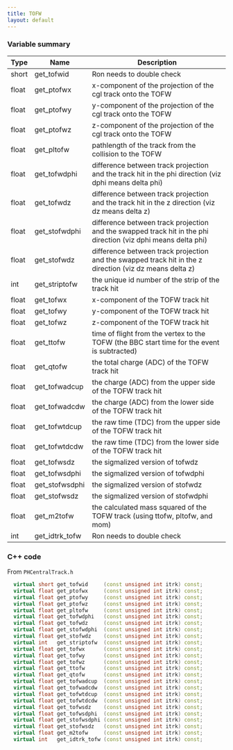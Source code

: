 ```yaml
---
title: TOFW
layout: default
---
```


### Variable summary

|  Type     |     Name           | Description                                                                                                         |
| --------- | ------------------ | ------------------------------------------------------------------------------------------------------------------- |
|  short    |     get_tofwid     | Ron needs to double check                                                                                           |
|  float    |     get_ptofwx     | x-component of the projection of the cgl track onto the TOFW                                                        |
|  float    |     get_ptofwy     | y-component of the projection of the cgl track onto the TOFW                                                        |
|  float    |     get_ptofwz     | z-component of the projection of the cgl track onto the TOFW                                                        |
|  float    |     get_pltofw     | pathlength of the track from the collision to the TOFW                                                              |
|  float    |     get_tofwdphi   | difference between track projection and the track hit in the phi direction (viz dphi means delta phi)               |
|  float    |     get_tofwdz     | difference between track projection and the track hit in the z direction (viz dz means delta z)                     |
|  float    |     get_stofwdphi  | difference between track projection and the swapped track hit in the phi direction (viz dphi means delta phi)       |
|  float    |     get_stofwdz    | difference between track projection and the swapped track hit in the z direction (viz dz means delta z)             |
|  int      |     get_striptofw  | the unique id number of the strip of the track hit                                                                  |
|  float    |     get_tofwx      | x-component of the TOFW track hit                                                                                   |
|  float    |     get_tofwy      | y-component of the TOFW track hit                                                                                   |
|  float    |     get_tofwz      | z-component of the TOFW track hit                                                                                   |
|  float    |     get_ttofw      | time of flight from the vertex to the TOFW (the BBC start time for the event is subtracted)                         |
|  float    |     get_qtofw      | the total charge (ADC) of the TOFW track hit                                                                        |
|  float    |     get_tofwadcup  | the charge (ADC) from the upper side of the TOFW track hit                                                          |
|  float    |     get_tofwadcdw  | the charge (ADC) from the lower side of the TOFW track hit                                                          |
|  float    |     get_tofwtdcup  | the raw time (TDC) from the upper side of the TOFW track hit                                                        |
|  float    |     get_tofwtdcdw  | the raw time (TDC) from the lower side of the TOFW track hit                                                        |
|  float    |     get_tofwsdz    | the sigmalized version of tofwdz                                                                                    |
|  float    |     get_tofwsdphi  | the sigmalized version of tofwdphi                                                                                  |
|  float    |     get_stofwsdphi | the sigmalized version of stofwdz                                                                                   |
|  float    |     get_stofwsdz   | the sigmalized version of stofwdphi                                                                                 |
|  float    |     get_m2tofw     | the calculated mass squared of the TOFW track (using ttofw, pltofw, and mom)                                        |
|  int      |     get_idtrk_tofw | Ron needs to double check                                                                                           |

### C++ code

From `PHCentralTrack.h`

```c++
  virtual short get_tofwid     (const unsigned int itrk) const;
  virtual float get_ptofwx     (const unsigned int itrk) const;
  virtual float get_ptofwy     (const unsigned int itrk) const;
  virtual float get_ptofwz     (const unsigned int itrk) const;
  virtual float get_pltofw     (const unsigned int itrk) const;
  virtual float get_tofwdphi   (const unsigned int itrk) const;
  virtual float get_tofwdz     (const unsigned int itrk) const;
  virtual float get_stofwdphi  (const unsigned int itrk) const;
  virtual float get_stofwdz    (const unsigned int itrk) const;
  virtual int   get_striptofw  (const unsigned int itrk) const;
  virtual float get_tofwx      (const unsigned int itrk) const;
  virtual float get_tofwy      (const unsigned int itrk) const;
  virtual float get_tofwz      (const unsigned int itrk) const;
  virtual float get_ttofw      (const unsigned int itrk) const;
  virtual float get_qtofw      (const unsigned int itrk) const;
  virtual float get_tofwadcup  (const unsigned int itrk) const;
  virtual float get_tofwadcdw  (const unsigned int itrk) const;
  virtual float get_tofwtdcup  (const unsigned int itrk) const;
  virtual float get_tofwtdcdw  (const unsigned int itrk) const;
  virtual float get_tofwsdz    (const unsigned int itrk) const;
  virtual float get_tofwsdphi  (const unsigned int itrk) const;
  virtual float get_stofwsdphi (const unsigned int itrk) const;
  virtual float get_stofwsdz   (const unsigned int itrk) const;
  virtual float get_m2tofw     (const unsigned int itrk) const;
  virtual int   get_idtrk_tofw (const unsigned int itrk) const;
```
